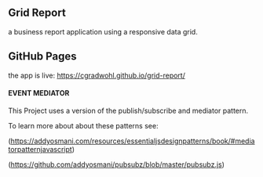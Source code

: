 ## Grid Report
a business report application using a responsive data grid.

## GitHub Pages
the app is live: https://cgradwohl.github.io/grid-report/

#### EVENT MEDIATOR
This Project uses a version of the publish/subscribe and mediator pattern.

To learn more about about these patterns see:

(https://addyosmani.com/resources/essentialjsdesignpatterns/book/#mediatorpatternjavascript)

(https://github.com/addyosmani/pubsubz/blob/master/pubsubz.js)
